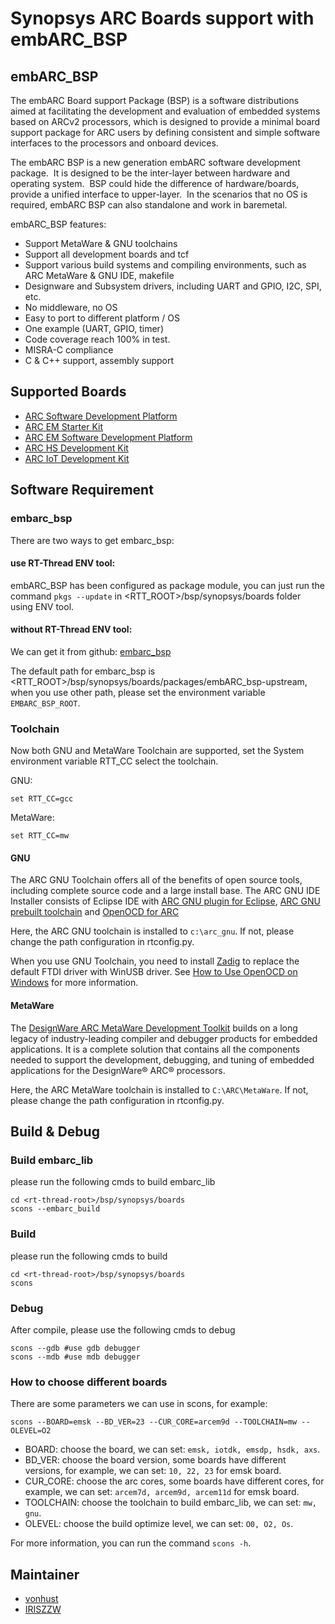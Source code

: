 # Synopsys ARC Boards support with embARC_BSP

## embARC_BSP

The embARC Board support Package (BSP) is a software distributions aimed at facilitating
the development and evaluation of embedded systems based on ARCv2 processors, which is
designed to provide a minimal board support package for ARC users by defining
consistent and simple software interfaces to the processors and onboard devices.

The embARC BSP is a new generation embARC software development package. ​
It is designed to be the inter-layer between hardware and operating system. ​
BSP could hide the difference of hardware/boards, provide a unified interface to upper-layer. ​
In the scenarios that no OS is required, embARC BSP can also standalone and work in baremetal.

embARC_BSP features:

* Support MetaWare & GNU toolchains​
* Support all development boards and tcf​
* Support various build systems and compiling environments,
  such as ARC MetaWare & GNU IDE, makefile​
* Designware and Subsystem drivers, including UART and GPIO, I2C, SPI, etc. ​
* No middleware, no OS​
* Easy to port to different platform / OS​
* One example (UART, GPIO, timer)​
* Code coverage reach 100% in test. ​
* MISRA-C compliance​
* C & C++ support, assembly support

## Supported Boards

* [ARC Software Development Platform](https://www.synopsys.com/dw/ipdir.php?ds=arc-software-development-platform)
* [ARC EM Starter Kit](https://www.synopsys.com/dw/ipdir.php?ds=arc_em_starter_kit)
* [ARC EM Software Development Platform](https://www.synopsys.com/dw/ipdir.php?ds=arc-em-software-development-platform)
* [ARC HS Development Kit](https://www.synopsys.com/dw/ipdir.php?ds=arc-hs-development-kit)
* [ARC IoT Development Kit](https://www.synopsys.com/dw/ipdir.php?ds=arc_iot_development_kit)


## Software Requirement

### embarc_bsp

There are two ways to get embarc_bsp:

#### use RT-Thread ENV tool:

embARC_BSP has been configured as package module, you can just run the command `pkgs --update` in <RTT_ROOT>/bsp/synopsys/boards
folder using ENV tool.

#### without RT-Thread ENV tool:

We can get it from github: [embarc_bsp](https://github.com/foss-for-synopsys-dwc-arc-processors)

The default path for embarc_bsp is <RTT_ROOT>/bsp/synopsys/boards/packages/embARC_bsp-upstream,
when you use other path, please set the environment variable `EMBARC_BSP_ROOT`.

### Toolchain

Now both GNU and MetaWare Toolchain are supported, set the System environment variable RTT_CC select the toolchain.

GNU:

    set RTT_CC=gcc

MetaWare:

    set RTT_CC=mw

#### GNU

The ARC GNU Toolchain offers all of the benefits of open source tools, including complete source code and a large install base. The ARC GNU IDE Installer consists of Eclipse IDE with [ARC GNU plugin for Eclipse](https://github.com/foss-for-synopsys-dwc-arc-processors/arc_gnu_eclipse/releases), [ARC GNU prebuilt toolchain](https://github.com/foss-for-synopsys-dwc-arc-processors/toolchain/releases) and [OpenOCD for ARC](https://github.com/foss-for-synopsys-dwc-arc-processors/openocd>)

Here, the ARC GNU toolchain is installed to `c:\arc_gnu`. If not, please change the path configuration in rtconfig.py.

When you use GNU Toolchain, you need to install [Zadig](http://zadig.akeo.ie) to replace the default FTDI driver with WinUSB driver. See [How to Use OpenOCD on Windows](https://github.com/foss-for-synopsys-dwc-arc-processors/arc_gnu_eclipse/wiki/How-to-Use-OpenOCD-on-Windows>) for more information.

#### MetaWare
The [DesignWare ARC MetaWare Development Toolkit](https://www.synopsys.com/dw/ipdir.php?ds=sw_metaware) builds on a long legacy of industry-leading compiler and debugger products for embedded applications. It is a complete solution that contains all the components needed to support the development, debugging, and tuning of embedded applications for the DesignWare® ARC® processors.

Here, the ARC MetaWare toolchain is installed to `C:\ARC\MetaWare`. If not, please change the path configuration in rtconfig.py.





## Build & Debug

### Build embarc_lib

please run the following cmds to build embarc_lib

    cd <rt-thread-root>/bsp/synopsys/boards
    scons --embarc_build

### Build

please run the following cmds to build

    cd <rt-thread-root>/bsp/synopsys/boards
    scons

### Debug

After compile, please use the following cmds to debug

    scons --gdb #use gdb debugger
    scons --mdb #use mdb debugger


### How to choose different boards

There are some parameters we can use in scons, for example:

    scons --BOARD=emsk --BD_VER=23 --CUR_CORE=arcem9d --TOOLCHAIN=mw --OLEVEL=O2

 * BOARD: choose the board, we can set: `emsk, iotdk, emsdp, hsdk, axs`.
 * BD_VER: choose the board version, some boards have different versions, for example,
   we can set: `10, 22, 23` for emsk board.
 * CUR_CORE: choose the arc cores, some boards have different cores, for example,
   we can set: `arcem7d, arcem9d, arcem11d` for emsk board.
 * TOOLCHAIN: choose the toolchain to build embarc_lib, we can set: `mw, gnu`.
 * OLEVEL: choose the build optimize level, we can set: `O0, O2, Os`.

For more information, you can run the command `scons -h`.


## Maintainer
- [vonhust](https://github.com/vonhust)
- [IRISZZW](https://github.com/IRISZZW)
